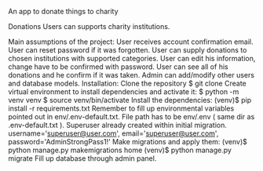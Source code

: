 An app to donate things to charity


Donations
Users can supports charity institutions.

Main assumptions of the project:
User receives account confirmation email.
User can reset password if it was forgotten.
User can supply donations to chosen institutions with supported categories.
User can edit his information, change have to be confirmed with password.
User can see all of his donations and he confirm if it was taken.
Admin can add/modify other users and database models.
Installation:
Clone the repository
$ git clone 
Create virtual environment to install dependencies and activate it:
$ python -m venv venv
$ source venv/bin/activate
Install the dependencies:
(venv)$ pip install -r requirements.txt
Remember to fill up environmental variables pointed out in env/.env-default.txt. File path has to be env/.env ( same dir as .env-default.txt ).
Superuser already created within initial migration.
username='superuser@user.com',
email='superuser@user.com',
password='AdminStrongPass1!'
Make migrations and apply them:
(venv)$ python manage.py makemigrations home
(venv)$ python manage.py migrate
Fill up database through admin panel.
